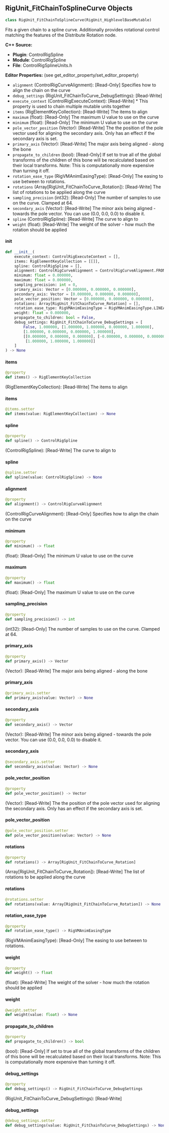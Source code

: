 ## RigUnit_FitChainToSplineCurve Objects

```python
class RigUnit_FitChainToSplineCurve(RigUnit_HighlevelBaseMutable)
```

Fits a given chain to a spline curve.
Additionally provides rotational control matching the features of the Distribute Rotation node.

**C++ Source:**

- **Plugin**: ControlRigSpline
- **Module**: ControlRigSpline
- **File**: ControlRigSplineUnits.h

**Editor Properties:** (see get_editor_property/set_editor_property)

- ``alignment`` (ControlRigCurveAlignment):  [Read-Only] Specifies how to align the chain on the curve
- ``debug_settings`` (RigUnit_FitChainToCurve_DebugSettings):  [Read-Write]
- ``execute_context`` (ControlRigExecuteContext):  [Read-Write] * This property is used to chain multiple mutable units together
- ``items`` (RigElementKeyCollection):  [Read-Write] The items to align
- ``maximum`` (float):  [Read-Only] The maximum U value to use on the curve
- ``minimum`` (float):  [Read-Only] The minimum U value to use on the curve
- ``pole_vector_position`` (Vector):  [Read-Write] The the position of the pole vector used for aligning the secondary axis.
  Only has an effect if the secondary axis is set.
- ``primary_axis`` (Vector):  [Read-Write] The major axis being aligned - along the bone
- ``propagate_to_children`` (bool):  [Read-Only] If set to true all of the global transforms of the children
  of this bone will be recalculated based on their local transforms.
  Note: This is computationally more expensive than turning it off.
- ``rotation_ease_type`` (RigVMAnimEasingType):  [Read-Only] The easing to use between to rotations.
- ``rotations`` (Array[RigUnit_FitChainToCurve_Rotation]):  [Read-Write] The list of rotations to be applied along the curve
- ``sampling_precision`` (int32):  [Read-Only] The number of samples to use on the curve. Clamped at 64.
- ``secondary_axis`` (Vector):  [Read-Write] The minor axis being aligned - towards the pole vector.
  You can use (0.0, 0.0, 0.0) to disable it.
- ``spline`` (ControlRigSpline):  [Read-Write] The curve to align to
- ``weight`` (float):  [Read-Write] The weight of the solver - how much the rotation should be applied

<a id="unreal.RigUnit_FitChainToSplineCurve.__init__"></a>

#### __init__

```python
def __init__(
    execute_context: ControlRigExecuteContext = [],
    items: RigElementKeyCollection = [[]],
    spline: ControlRigSpline = [],
    alignment: ControlRigCurveAlignment = ControlRigCurveAlignment.FRONT,
    minimum: float = 0.000000,
    maximum: float = 0.000000,
    sampling_precision: int = 0,
    primary_axis: Vector = [0.000000, 0.000000, 0.000000],
    secondary_axis: Vector = [0.000000, 0.000000, 0.000000],
    pole_vector_position: Vector = [0.000000, 0.000000, 0.000000],
    rotations: Array[RigUnit_FitChainToCurve_Rotation] = [],
    rotation_ease_type: RigVMAnimEasingType = RigVMAnimEasingType.LINEAR,
    weight: float = 0.000000,
    propagate_to_children: bool = False,
    debug_settings: RigUnit_FitChainToCurve_DebugSettings = [
        False, 1.000000, [1.000000, 1.000000, 0.000000, 1.000000],
        [1.000000, 0.000000, 0.000000, 1.000000],
        [[0.000000, 0.000000, 0.000000], [-0.000000, 0.000000, 0.000000],
         [1.000000, 1.000000, 1.000000]]
    ]
) -> None
```

<a id="unreal.RigUnit_FitChainToSplineCurve.items"></a>

#### items

```python
@property
def items() -> RigElementKeyCollection
```

(RigElementKeyCollection):  [Read-Write] The items to align

<a id="unreal.RigUnit_FitChainToSplineCurve.items"></a>

#### items

```python
@items.setter
def items(value: RigElementKeyCollection) -> None
```

<a id="unreal.RigUnit_FitChainToSplineCurve.spline"></a>

#### spline

```python
@property
def spline() -> ControlRigSpline
```

(ControlRigSpline):  [Read-Write] The curve to align to

<a id="unreal.RigUnit_FitChainToSplineCurve.spline"></a>

#### spline

```python
@spline.setter
def spline(value: ControlRigSpline) -> None
```

<a id="unreal.RigUnit_FitChainToSplineCurve.alignment"></a>

#### alignment

```python
@property
def alignment() -> ControlRigCurveAlignment
```

(ControlRigCurveAlignment):  [Read-Only] Specifies how to align the chain on the curve

<a id="unreal.RigUnit_FitChainToSplineCurve.minimum"></a>

#### minimum

```python
@property
def minimum() -> float
```

(float):  [Read-Only] The minimum U value to use on the curve

<a id="unreal.RigUnit_FitChainToSplineCurve.maximum"></a>

#### maximum

```python
@property
def maximum() -> float
```

(float):  [Read-Only] The maximum U value to use on the curve

<a id="unreal.RigUnit_FitChainToSplineCurve.sampling_precision"></a>

#### sampling_precision

```python
@property
def sampling_precision() -> int
```

(int32):  [Read-Only] The number of samples to use on the curve. Clamped at 64.

<a id="unreal.RigUnit_FitChainToSplineCurve.primary_axis"></a>

#### primary_axis

```python
@property
def primary_axis() -> Vector
```

(Vector):  [Read-Write] The major axis being aligned - along the bone

<a id="unreal.RigUnit_FitChainToSplineCurve.primary_axis"></a>

#### primary_axis

```python
@primary_axis.setter
def primary_axis(value: Vector) -> None
```

<a id="unreal.RigUnit_FitChainToSplineCurve.secondary_axis"></a>

#### secondary_axis

```python
@property
def secondary_axis() -> Vector
```

(Vector):  [Read-Write] The minor axis being aligned - towards the pole vector.
You can use (0.0, 0.0, 0.0) to disable it.

<a id="unreal.RigUnit_FitChainToSplineCurve.secondary_axis"></a>

#### secondary_axis

```python
@secondary_axis.setter
def secondary_axis(value: Vector) -> None
```

<a id="unreal.RigUnit_FitChainToSplineCurve.pole_vector_position"></a>

#### pole_vector_position

```python
@property
def pole_vector_position() -> Vector
```

(Vector):  [Read-Write] The the position of the pole vector used for aligning the secondary axis.
Only has an effect if the secondary axis is set.

<a id="unreal.RigUnit_FitChainToSplineCurve.pole_vector_position"></a>

#### pole_vector_position

```python
@pole_vector_position.setter
def pole_vector_position(value: Vector) -> None
```

<a id="unreal.RigUnit_FitChainToSplineCurve.rotations"></a>

#### rotations

```python
@property
def rotations() -> Array[RigUnit_FitChainToCurve_Rotation]
```

(Array[RigUnit_FitChainToCurve_Rotation]):  [Read-Write] The list of rotations to be applied along the curve

<a id="unreal.RigUnit_FitChainToSplineCurve.rotations"></a>

#### rotations

```python
@rotations.setter
def rotations(value: Array[RigUnit_FitChainToCurve_Rotation]) -> None
```

<a id="unreal.RigUnit_FitChainToSplineCurve.rotation_ease_type"></a>

#### rotation_ease_type

```python
@property
def rotation_ease_type() -> RigVMAnimEasingType
```

(RigVMAnimEasingType):  [Read-Only] The easing to use between to rotations.

<a id="unreal.RigUnit_FitChainToSplineCurve.weight"></a>

#### weight

```python
@property
def weight() -> float
```

(float):  [Read-Write] The weight of the solver - how much the rotation should be applied

<a id="unreal.RigUnit_FitChainToSplineCurve.weight"></a>

#### weight

```python
@weight.setter
def weight(value: float) -> None
```

<a id="unreal.RigUnit_FitChainToSplineCurve.propagate_to_children"></a>

#### propagate_to_children

```python
@property
def propagate_to_children() -> bool
```

(bool):  [Read-Only] If set to true all of the global transforms of the children
of this bone will be recalculated based on their local transforms.
Note: This is computationally more expensive than turning it off.

<a id="unreal.RigUnit_FitChainToSplineCurve.debug_settings"></a>

#### debug_settings

```python
@property
def debug_settings() -> RigUnit_FitChainToCurve_DebugSettings
```

(RigUnit_FitChainToCurve_DebugSettings):  [Read-Write]

<a id="unreal.RigUnit_FitChainToSplineCurve.debug_settings"></a>

#### debug_settings

```python
@debug_settings.setter
def debug_settings(value: RigUnit_FitChainToCurve_DebugSettings) -> None
```

<a id="unreal.RigUnit_FitChainToSplineCurveItemArray"></a>